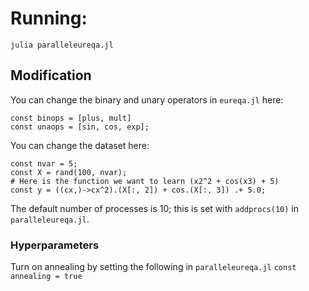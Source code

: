 # Running:

`julia paralleleureqa.jl`

## Modification

You can change the binary and unary operators in `eureqa.jl` here:
```
const binops = [plus, mult]
const unaops = [sin, cos, exp];
```

You can change the dataset here:
```
const nvar = 5;
const X = rand(100, nvar);
# Here is the function we want to learn (x2^2 + cos(x3) + 5)
const y = ((cx,)->cx^2).(X[:, 2]) + cos.(X[:, 3]) .+ 5.0;
```

The default number of processes is 10; this is set with
`addprocs(10)` in `paralleleureqa.jl`.

### Hyperparameters

Turn on annealing by setting the following in `paralleleureqa.jl`
`const annealing = true`
